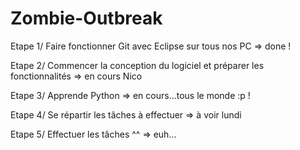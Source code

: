 Zombie-Outbreak
===============

Etape 1/ Faire fonctionner Git avec Eclipse sur tous  nos PC => done !

Etape 2/ Commencer la conception du logiciel et préparer les fonctionnalités => en cours Nico

Etape 3/ Apprende Python => en cours...tous le monde :p !

Etape 4/ Se répartir les tâches à effectuer => à voir lundi 

Etape 5/ Effectuer les tâches ^^ => euh...
